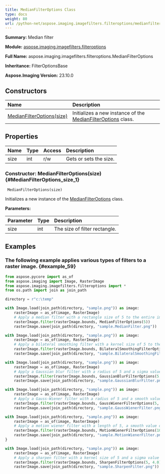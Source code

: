 ```yaml
---
title: MedianFilterOptions Class
type: docs
weight: 80
url: /python-net/aspose.imaging.imagefilters.filteroptions/medianfilteroptions/
---
```


**Summary:** Median filter

**Module:** [aspose.imaging.imagefilters.filteroptions](/imaging/python-net/aspose.imaging.imagefilters.filteroptions/)

**Full Name:** aspose.imaging.imagefilters.filteroptions.MedianFilterOptions

**Inheritance:** FilterOptionsBase

**Aspose.Imaging Version:** 23.10.0

## **Constructors**
| **Name** | **Description** |
| :- | :- |
| [MedianFilterOptions(size)](#MedianFilterOptions_size_1) | Initializes a new instance of the [MedianFilterOptions](/imaging/python-net/aspose.imaging.imagefilters.filteroptions/medianfilteroptions/) class. |
## **Properties**
| **Name** | **Type** | **Access** | **Description** |
| :- | :- | :- | :- |
| size | int | r/w | Gets or sets the size. |


### Constructor: MedianFilterOptions(size) {#MedianFilterOptions_size_1}


```
 MedianFilterOptions(size) 
```

Initializes a new instance of the [MedianFilterOptions](/imaging/python-net/aspose.imaging.imagefilters.filteroptions/medianfilteroptions/) class.

**Parameters:**

| Parameter | Type | Description |
| :- | :- | :- |
| size | int | The size of filter rectangle. |

## **Examples**
### The following example applies various types of filters to a raster image. {#example_59}
``` python
from aspose.pycore import as_of
from aspose.imaging import Image, RasterImage
from aspose.imaging.imagefilters.filteroptions import *
from os.path import join as join_path

directory = r"c:\temp"

with Image.load(join_path(directory, "sample.png")) as image:
	rasterImage = as_of(image, RasterImage)
	# Apply a median filter with a rectangle size of 5 to the entire image.
	rasterImage.filter(rasterImage.bounds, MedianFilterOptions(5))
	rasterImage.save(join_path(directory, "sample.MedianFilter.png"))

with Image.load(join_path(directory, "sample.png")) as image:
	rasterImage = as_of(image, RasterImage)
	# Apply a bilateral smoothing filter with a kernel size of 5 to the entire image.
	rasterImage.filter(rasterImage.bounds, BilateralSmoothingFilterOptions(5))
	rasterImage.save(join_path(directory, "sample.BilateralSmoothingFilter.png"))

with Image.load(join_path(directory, "sample.png")) as image:
	rasterImage = as_of(image, RasterImage)
	# Apply a Gaussian blur filter with a radius of 5 and a sigma value of 4.0 to the entire image.
	rasterImage.filter(rasterImage.bounds, GaussianBlurFilterOptions(5, 4.0))
	rasterImage.save(join_path(directory, "sample.GaussianBlurFilter.png"))

with Image.load(join_path(directory, "sample.png")) as image:
	rasterImage = as_of(image, RasterImage)
	# Apply a Gauss-Wiener filter with a radius of 5 and a smooth value of 4.0 to the entire image.
	rasterImage.filter(rasterImage.bounds, GaussWienerFilterOptions(5, 4.0))
	rasterImage.save(join_path(directory, "sample.GaussWienerFilter.png"))

with Image.load(join_path(directory, "sample.png")) as image:
	rasterImage = as_of(image, RasterImage)
	# Apply a motion wiener filter with a length of 5, a smooth value of 4.0 and an angle of 90.0 degrees to the entire image.
	rasterImage.filter(rasterImage.bounds, MotionWienerFilterOptions(10, 1.0, 90.0))
	rasterImage.save(join_path(directory, "sample.MotionWienerFilter.png"))
}

with Image.load(join_path(directory, "sample.png")) as image:
	rasterImage = as_of(image, RasterImage)
	# Apply a sharpen filter with a kernel size of 5 and a sigma value of 4.0 to the entire image.
	rasterImage.filter(rasterImage.bounds, SharpenFilterOptions(5, 4.0))
	rasterImage.save(join_path(directory, "sample.SharpenFilter.png"))


```

